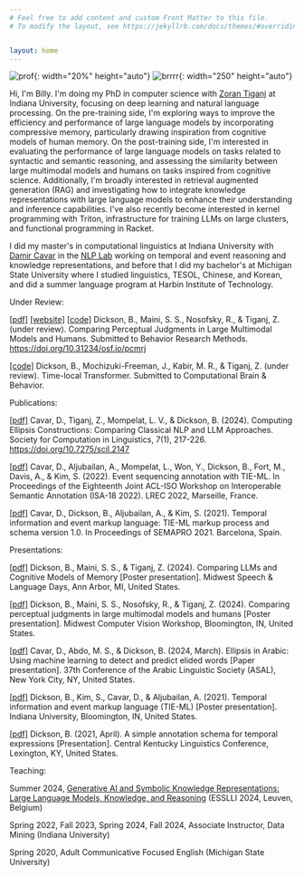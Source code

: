 ```yaml
---
# Feel free to add content and custom Front Matter to this file.
# To modify the layout, see https://jekyllrb.com/docs/themes/#overriding-theme-defaults


layout: home
---
```

![prof](../assets/images/prof2.jpg){: width="20%" height="auto"}
![brrrr](../assets/images/brrrr.jpg){: width="250" height="auto"}

Hi, I'm Billy. I'm doing my PhD in computer science with [Zoran Tiganj](https://homes.luddy.indiana.edu/ztiganj/) at Indiana University, focusing on deep learning and natural language processing. On the pre-training side, I'm exploring ways to improve the efficiency and performance of large language models by incorporating compressive memory, particularly drawing inspiration from cognitive models of human memory. On the post-training side, I'm interested in evaluating the performance of large language models on tasks related to syntactic and semantic reasoning, and assessing the similarity between large multimodal models and humans on tasks inspired from cognitive science.  Additionally, I'm broadly interested in retrieval augmented generation (RAG) and investigating how to integrate knowledge representations with large language models to enhance their understanding and inference capabilities. I've also recently become interested in kernel programming with Triton, infrastructure for training LLMs on large clusters, and functional programming in Racket.

I did my master's in computational linguistics at Indiana University with [Damir Cavar](https://damir.cavar.me/) in the [NLP Lab](https://nlp-lab.org/) working on temporal and event reasoning and knowledge representations, and before that I did my bachelor's at Michigan State University where I studied linguistics, TESOL, Chinese, and Korean, and did a summer language program at Harbin Institute of Technology.

Under Review:

[[pdf]](https://osf.io/preprints/psyarxiv/pcmrj) [[website]](https://cognlp.com) [[code]](https://github.com/cogneuroai/multimodal-models-rock) Dickson, B., Maini, S. S., Nosofsky, R., & Tiganj, Z. (under review). Comparing Perceptual Judgments in Large Multimodal Models and Humans. Submitted to Behavior Research Methods. https://doi.org/10.31234/osf.io/pcmrj

[[code]](https://github.com/cogneuroai/time-local-transformer) Dickson, B., Mochizuki-Freeman, J., Kabir, M. R., & Tiganj, Z. (under review). Time-local Transformer. Submitted to Computational Brain & Behavior.

Publications:

[[pdf]](https://openpublishing.library.umass.edu/scil/article/id/2147/) Cavar, D., Tiganj, Z., Mompelat, L. V., & Dickson, B. (2024). Computing Ellipsis Constructions: Comparing Classical NLP and LLM Approaches. Society for Computation in Linguistics, 7(1), 217-226. https://doi.org/10.7275/scil.2147

[[pdf]](https://sigsem.uvt.nl/isa18/ISA-18_32_Paper.pdf) Cavar, D., Aljubailan, A., Mompelat, L., Won, Y., Dickson, B., Fort, M., Davis, A., & Kim, S. (2022). Event sequencing annotation with TIE-ML. In Proceedings of the Eighteenth Joint ACL-ISO Workshop on Interoperable Semantic Annotation (ISA-18 2022). LREC 2022, Marseille, France.

[[pdf]](https://arxiv.org/abs/2109.13892) Cavar, D., Dickson, B., Aljubailan, A., & Kim, S. (2021). Temporal information and event markup language: TIE-ML markup process and schema version 1.0. In Proceedings of SEMAPRO 2021. Barcelona, Spain.

Presentations:

[[pdf]](../assets/SITH_POSTER_UofM.pdf) Dickson, B., Maini, S. S., & Tiganj, Z. (2024). Comparing LLMs and Cognitive Models of Memory [Poster presentation]. Midwest Speech & Language Days, Ann Arbor, MI, United States.

[[pdf]](../assets/dickson_maini_rocks_poster.pdf) Dickson, B., Maini, S. S., Nosofsky, R., & Tiganj, Z. (2024). Comparing perceptual judgments in large multimodal models and humans [Poster presentation]. Midwest Computer Vision Workshop, Bloomington, IN, United States.

[[pdf]](https://nlp-lab.org/publications/Ellipsis_IU.pdf) Cavar, D., Abdo, M. S., & Dickson, B. (2024, March). Ellipsis in Arabic: Using machine learning to detect and predict elided words [Paper presentation]. 37th Conference of the Arabic Linguistic Society (ASAL), New York City, NY, United States.

[[pdf]](https://nlp-lab.org/timeevents/TIEML_Poster_8_27.pdf) Dickson, B., Kim, S., Cavar, D., & Aljubailan, A. (2021). Temporal information and event markup language (TIE-ML) [Poster presentation]. Indiana University, Bloomington, IN, United States.

[[pdf]](../assets/Dickson_Time_CKLiC_21.pdf) Dickson, B. (2021, April). A simple annotation schema for temporal expressions [Presentation]. Central Kentucky Linguistics Conference, Lexington, KY, United States.

Teaching:

Summer 2024, [Generative AI and Symbolic Knowledge Representations: Large Language Models, Knowledge, and Reasoning](https://damir.cavar.me/ESSLLI24_LLM_KG.github.io/) (ESSLLI 2024, Leuven, Belgium)

Spring 2022, Fall 2023, Spring 2024, Fall 2024, Associate Instructor, Data Mining (Indiana University)

Spring 2020, Adult Communicative Focused English (Michigan State University)